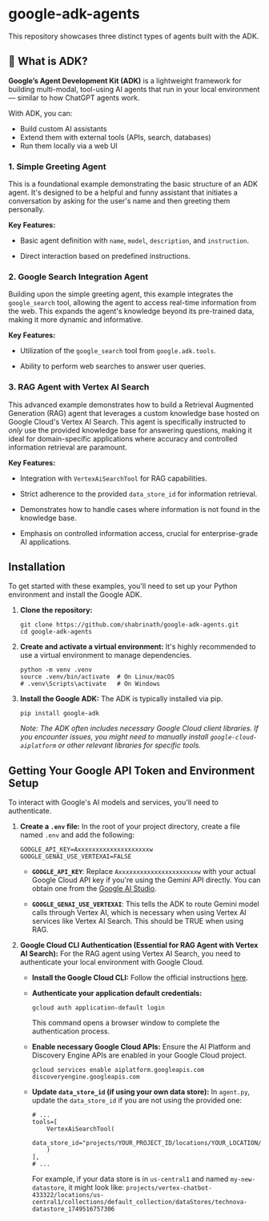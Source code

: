 # google-adk-agents
This repository showcases three distinct types of agents built with the ADK.

## 🧠 What is ADK?

**Google’s Agent Development Kit (ADK)** is a lightweight framework for building multi-modal, tool-using AI agents that run in your local environment — similar to how ChatGPT agents work.

With ADK, you can:
- Build custom AI assistants
- Extend them with external tools (APIs, search, databases)
- Run them locally via a web UI

### 1\. Simple Greeting Agent 

This is a foundational example demonstrating the basic structure of an ADK agent. It's designed to be a helpful and funny assistant that initiates a conversation by asking for the user's name and then greeting them personally.

**Key Features:**

-   Basic agent definition with `name`, `model`, `description`, and `instruction`.

-   Direct interaction based on predefined instructions.

### 2\. Google Search Integration Agent 

Building upon the simple greeting agent, this example integrates the `google_search` tool, allowing the agent to access real-time information from the web. This expands the agent's knowledge beyond its pre-trained data, making it more dynamic and informative.

**Key Features:**

-   Utilization of the `google_search` tool from `google.adk.tools`.

-   Ability to perform web searches to answer user queries.

### 3\. RAG Agent with Vertex AI Search 

This advanced example demonstrates how to build a Retrieval Augmented Generation (RAG) agent that leverages a custom knowledge base hosted on Google Cloud's Vertex AI Search. This agent is specifically instructed to *only* use the provided knowledge base for answering questions, making it ideal for domain-specific applications where accuracy and controlled information retrieval are paramount.

**Key Features:**

-   Integration with `VertexAiSearchTool` for RAG capabilities.

-   Strict adherence to the provided `data_store_id` for information retrieval.

-   Demonstrates how to handle cases where information is not found in the knowledge base.

-   Emphasis on controlled information access, crucial for enterprise-grade AI applications.

Installation
------------

To get started with these examples, you'll need to set up your Python environment and install the Google ADK.

1.  **Clone the repository:**

    ```
    git clone https://github.com/shabrinath/google-adk-agents.git
    cd google-adk-agents

    ```

2.  **Create and activate a virtual environment:** It's highly recommended to use a virtual environment to manage dependencies.

    ```
    python -m venv .venv
    source .venv/bin/activate  # On Linux/macOS
    # .venv\Scripts\activate   # On Windows

    ```

3.  **Install the Google ADK:** The ADK is typically installed via pip.

    ```
    pip install google-adk

    ```

    *Note: The ADK often includes necessary Google Cloud client libraries. If you encounter issues, you might need to manually install `google-cloud-aiplatform` or other relevant libraries for specific tools.*

Getting Your Google API Token and Environment Setup
---------------------------------------------------

To interact with Google's AI models and services, you'll need to authenticate.

1.  **Create a `.env` file:** In the root of your project directory, create a file named `.env` and add the following:

    ```
    GOOGLE_API_KEY=Axxxxxxxxxxxxxxxxxxxxw
    GOOGLE_GENAI_USE_VERTEXAI=FALSE  

    ```

    -   **`GOOGLE_API_KEY`**: Replace `Axxxxxxxxxxxxxxxxxxxxxxw` with your actual Google Cloud API key if you're using the Gemini API directly. You can obtain one from the [Google AI Studio](https://aistudio.google.com/app/apikey "null").

    -   **`GOOGLE_GENAI_USE_VERTEXAI`**: This tells the ADK to route Gemini model calls through Vertex AI, which is necessary when using Vertex AI services like Vertex AI Search. This should be TRUE when using RAG.

2.  **Google Cloud CLI Authentication (Essential for RAG Agent with Vertex AI Search):** For the RAG agent using Vertex AI Search, you need to authenticate your local environment with Google Cloud.

    -   **Install the Google Cloud CLI:** Follow the official instructions [here](https://cloud.google.com/sdk/docs/install "null").

    -   **Authenticate your application default credentials:**

        ```
        gcloud auth application-default login

        ```

        This command opens a browser window to complete the authentication process.

    -   **Enable necessary Google Cloud APIs:** Ensure the AI Platform and Discovery Engine APIs are enabled in your Google Cloud project.

        ```
        gcloud services enable aiplatform.googleapis.com discoveryengine.googleapis.com

        ```

    -   **Update `data_store_id` (if using your own data store):** In `agent.py`, update the `data_store_id` if you are not using the provided one:

        ```
        # ...
        tools=[
            VertexAiSearchTool(
                data_store_id="projects/YOUR_PROJECT_ID/locations/YOUR_LOCATION/collections/YOUR_COLLECTION_ID/dataStores/YOUR_DATASTORE_ID"
            )
        ],
        # ...

        ```

        For example, if your data store is in `us-central1` and named `my-new-datastore`, it might look like: `projects/vertex-chatbot-433322/locations/us-central1/collections/default_collection/dataStores/technova-datastore_1749516757306`
